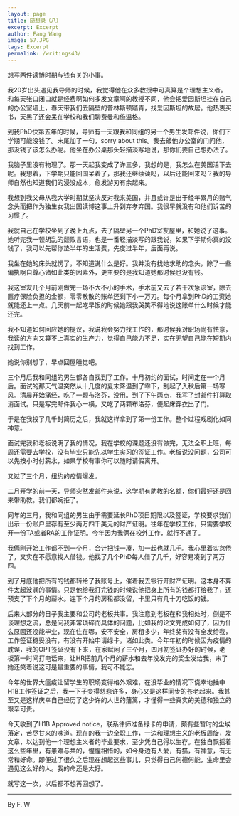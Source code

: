 ```yaml
---
layout: page
title: 随想录（八）
excerpt: Excerpt
author: Fang Wang
image: 57.JPG
tags: Excerpt
permalink: /writings43/
---
```


想写两件读博时期与钱有关的小事。

我20岁出头遇见我导师的时候，我觉得他在众多教授中可真算是个理想主义者。和每天张口闭口就是经费啊如何多发文章啊的教授不同，他会把爱因斯坦挂在自己的办公室墙上，春天带我们去隔壁的普林斯顿踏青，找爱因斯坦的故居。他热衷买书，天黑了还会呆在学校和我们聊费曼和施温格。

到我PhD快第五年的时候，导师有一天跟我和同组的另一个男生发邮件说，你们下学期可能没钱了。末尾加了一句，sorry about this。我去敲他办公室的门问他，那没钱了该怎么办呢。他坐在办公桌那头轻描淡写地说，那你们要自己想办法了。

我脑子里没有物理了。那一天起我变成了许三多，我想的是，我怎么在美国活下去呢。我想着，下学期只能回国呆着了，那我还继续读吗，以后还能回来吗？我的导师自然也知道我们的浸没成本，愈发游刃有余起来。

我想到我父母从我大学时期就坚决反对我来美国，并且或许是出于经年累月的赌气念头而把作为独生女我出国读博这事上升到弃孝弃国。我很早就没有和他们诉苦的习惯了。

我就自己在学校坐到了晚上九点，去了隔壁另一个PhD室友屋里，和她说了这事。她听完我一顿胡乱的颓败言语，也是一番轻描淡写的跟我说，如果下学期你真的没钱了，我可以先帮你垫半年的生活费，先度过半年，后面再说。

我坐在她的床头就愣了，不知道说什么是好。我并没有找她求助的念头，除了一些偏执啊自尊心诸如此类的因素外，更主要的是我知道她那时候也没有钱。

我这室友几个月前刚做完一场不大不小的手术，手术前又去了若干次急诊室，除去医疗保险负担的金额，零零散散的账单还剩下小一万刀。每个月拿到PhD的工资她就能还上一点。几天前一起吃早饭的时候她跟我哭笑不得地说这账单什么时候才能还完。

我不知道如何回应她的提议，我说我会努力找工作的，那时候我对职场尚有怯意，我读的方向又算不上真实的生产力，觉得自己能力不足，实在无望自己能在短期内找到工作。

她说你别想了，早点回屋睡觉吧。

三个月后我和同组的男生都各自找到了工作。十月初约的面试，时间定在一个月后。面试的那天气温突然从十几度的夏末降温到了零下，刮起了入秋后第一场寒风。清晨开始痛经，吃了一颗布洛芬，没用。到了下午两点，我写了封邮件打算取消面试。只是写完邮件我心一横，又吃了两颗布洛芬，便起床穿衣出了门。

于是在我投了几千封简历之后，我就这样拿到了第一份工作。整个过程戏剧化如同神意。

面试完我和老板说明了我的情况，我在学校的课题还没有做完，无法全职上班，每周还需要去学校，没有毕业只能先以学生实习的签证工作。老板说没问题，公司可以先按小时付薪水，如果学校有事你可以随时请假离开。

又过了三个月，纽约的疫情爆发。

二月开学的前一天，导师突然发邮件来说，这学期有助教的名额，你们最好还是回来带助教。我们都婉拒了。

同年的三月，我和同组的男生由于需要延长PhD项目期限以及签证，学校要求我们出示一份账户里存有至少两万四千美元的财产证明。往年在学校工作，只需要学校开一份TA或者RA的工作证明。今年因为我俩在校外工作，就行不通了。

我俩刚开始工作都不到一个月，合计把钱一凑，加一起也就几千。我心里着实怠倦了，又实在不愿意找人借钱。他找了几个PhD每人借了几千，好容易凑到了两万四。

到了月底他把所有的钱都转给了我账号上，催着我去银行开财产证明。这本身不算件太起波澜的事情。只是他给我打完钱的时候说他把身上所有的钱都打给我了，还预支了下个月的薪水。连下个月的房租都没留，卡里只有几十刀吃饭的钱。

后来大部分的日子我主要和公司的老板共事。我注意到老板在和我相处时，倒是不谈理想之流，总是问我非常琐碎而具体的问题，比如我的论文完成如何了，因为什么原因还没能毕业，现在住在哪，安不安全，房租多少，年终奖有没有全发给我，工作签证稳妥没有，有没有开始申请绿卡，诸如此类。今年年初的时候因为疫情的耽误，我的OPT签证没有下来，在家赋闲了三个月，四月初签证办好的时候，老板第一时间打电话来，让HR把前几个月的薪水和去年没发完的奖金发给我，末了她还笑着说这可是最重要的事情，我可不能忘。

今年的世界大瘟疫让留学生的职场变得格外艰难，在没毕业的情况下侥幸地抽中H1B工作签证之后，我一下子变得慈悲许多，身心又是这样同步的苍老起来。我甚至又是这样庆幸自己经历了这少许的人世的藩篱，才懂得一些真实的美德和独立的艰辛可贵。

今天收到了H1B Approved notice，联系律师准备绿卡的申请，颇有些暂时的尘埃落定，苦尽甘来的味道。现在的我一边全职工作，一边和理想主义的老板周旋，发文章，以达到他一个理想主义者的毕业要求，至少凭自己得以生存。在独自飘摇着这么些年里，有患难与共的，惺惺相惜的，如今身边有人爱，有猫，有神意，有无常和好命。即便过了很久之后现在想起这些事儿，只觉得自己何德何能，生命里会遇见这么好的人。我的命还是太好。

就写这一次，以后都不想再回想了。

****

By F. W